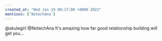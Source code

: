 ```yaml
---
created_at: "Wed Jan 19 00:17:08 +0000 2022"
mentions: ['NotechAna']
---
```


@skulegirl @NotechAna It's amazing how far good relationship building will get you...